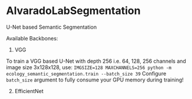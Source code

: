 # AlvaradoLabSegmentation
U-Net based Semantic Segmentation

Available Backbones:

1. VGG

To train a VGG based U-Net with depth 256 i.e. 64, 128, 256 channels and image size 3x128x128, use:
`IMGSIZE=128 MAXCHANNELS=256 python -m ecology_semantic_segmentation.train --batch_size 39`
Configure `batch_size` argument to fully consume your GPU memory during training!

2. EfficientNet
